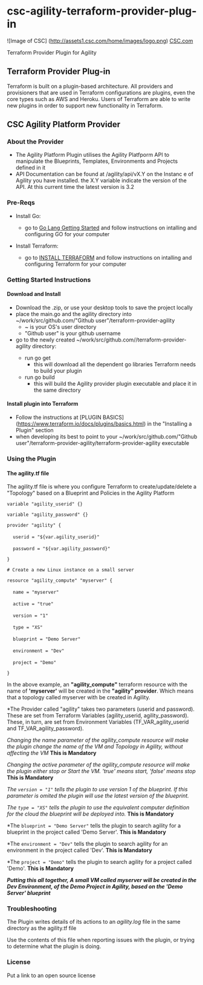 # csc-agility-terraform-provider-plug-in
![Image of CSC] 
(http://assets1.csc.com/home/images/logo.png) 
[CSC.com](http://CSC.com)

Terraform Provider Plugin for Agility



## Terraform Provider Plug-in
Terraform is built on a plugin-based architecture. All providers and provisioners that are used in Terraform configurations are plugins, even the core types such as AWS and Heroku. Users of Terraform are able to write new plugins in order to support new functionality in Terraform. 

## CSC Agility Platform Provider 
### About the Provider
- The Agility Platform Plugin utilises the Agility Platfporm API to manipulate the Blueprints, Templates, Environments and Projects defined in it
- API Documentation can be found at /agility/api/vX.Y on the Instanc e of Agility you have installed. the X.Y variable indicate the version of the API. At this current time the latest version is 3.2

### Pre-Reqs
- Install Go: 
    + go to [Go Lang Getting Started](https://golang.org/doc/install) and follow instructions on intalling and configuring GO for your computer

- Install Terraform:
    + go to [INSTALL TERRAFORM](https://www.terraform.io/intro/getting-started/install.html) and follow instructions on intalling and configuring Terraform for your computer 
 
### Getting Started Instructions
#### Download and Install
- Download the .zip, or use your desktop tools to save the project locally
- place the main.go and the agility directory into ~/work/src/github.com/"Github user"/terraform-provider-agility
	+ ~ is your OS's user directory
	+ "Github user" is your github username
- go to the newly created ~/work/src/github.com/<Github user>/terraform-provider-agility directory:
	+ run go get
		+ this will download all the dependent go libraries Terraform needs to build your plugin
    + run go build  
    	+ this will build the Agility provider plugin executable and place it in the same directory

#### Install plugin into Terraform
- Follow the instructions at [PLUGIN BASICS] (https://www.terraform.io/docs/plugins/basics.html) in the "Installing a Plugin" section
- when developing its best to point to your ~/work/src/github.com/"Github user"/terraform-provider-agility/terraform-provider-agility executable


### Using the Plugin
#### The agility.tf file
The agility.tf file is where you configure Terraform to create/update/delete a "Topology" based on a Blueprint and Policies in the Agility Platform

`variable "agility_userid" {}`

`variable "agility_password" {}`

`provider "agility" {`

&nbsp;&nbsp;&nbsp;    `userid = "${var.agility_userid}"`
    
&nbsp;&nbsp;&nbsp;    `password = "${var.agility_password}"`

`}`

`# Create a new Linux instance on a small server`

`resource "agility_compute" "myserver" {`

&nbsp;&nbsp;&nbsp;   `name = "myserver"`

&nbsp;&nbsp;&nbsp;    `active = "true"`

&nbsp;&nbsp;&nbsp;    `version = "1"`

&nbsp;&nbsp;&nbsp;    `type = "XS"`

&nbsp;&nbsp;&nbsp;    `blueprint = "Demo Server"`

&nbsp;&nbsp;&nbsp;    `environment = "Dev"`

&nbsp;&nbsp;&nbsp;    `project = "Demo"`

`}`

In the above example, an **"agility_compute"** terraform resource with the name of **'myserver'** will be created in the **"agility" provider**. Which means that a topology called myserver with be created in Agility.

*The Provider called "agility" takes two parameters (userid and password). These are set from Terraform Variables (agility_userid, agility_password). These, in turn, are set from Environment Variables (TF_VAR_agility_userid and TF_VAR_agility_password).

*Changing the name parameter of the agility_compute resource will make the plugin change the name of the VM and Topology in Agility, without affecting the VM* **This is Mandatory**

*Changing the active parameter of the agility_compute resource will make the plugin either stop or Start the VM. 'true' means start, 'false' means stop* **This is Mandatory**

*The `version = "1"` tells the plugin to use version 1 of the blueprint. If this parameter is omited the plugin will use the latest version of the blueprint.*

*The `type = "XS"` tells the plugin to use the equivalent computer definition for the cloud the blueprint will be deployed into.* **This is Mandatory**

*The `blueprint = "Demo Server"` tells the plugin to search agility for a blueprint in the project called 'Demo Server'. **This is Mandatory**

*The `environment = "Dev"` tells the plugin to search agility for an environment in the project called 'Dev'. **This is Mandatory**

*The `project = "Demo"` tells the plugin to search agility for a project called 'Demo'. **This is Mandatory**

***Putting this all together, A small VM called myserver will be created in the Dev Environment, of the Demo Project in Agility, based on the 'Demo Server' blueprint***

### Troubleshooting
The Plugin writes details of its actions to an *agility.log* file in the same directory as the agility.tf file

Use the contents of this file when reporting issues with the plugin, or trying to determine what the plugin is doing.

### License
Put a link to an open source license

